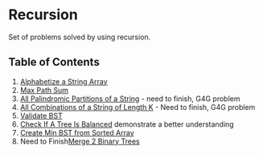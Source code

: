 # Recursion

Set of problems solved by using recursion.

## Table of Contents

1. [Alphabetize a String Array](/Recursion/SortStringArray)
2. [Max Path Sum](/Recursion/SortStringArray)
3. [All Palindromic Partitions of a String](/Recursion/AllPalindromicPartitionsOfAString) - need to finish, G4G problem
4. [All Combinations of a String of Length K](/Recursion/AllCombosOfAStringLengthK) - Need to finish, G4G problem
5. [Validate BST](/Recursion/ValidateBST)
6. [Check If A Tree Is Balanced](/Recursion/CheckIfBalance) demonstrate a better understanding
7. [Create Min BST from Sorted Array](/Recursion/MinBST)
8. Need to Finish[Merge 2 Binary Trees](/Recursion/MergeTrees)







